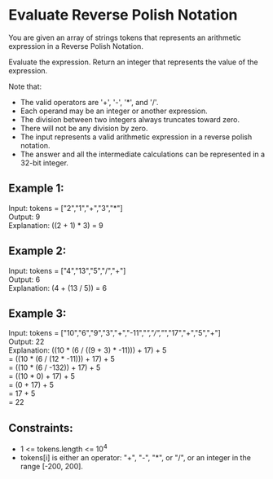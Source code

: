 # Evaluate Reverse Polish Notation
You are given an array of strings tokens that represents an arithmetic expression in a Reverse Polish Notation.

Evaluate the expression. Return an integer that represents the value of the expression.

Note that:

- The valid operators are '+', '-', '*', and '/'.
- Each operand may be an integer or another expression.
- The division between two integers always truncates toward zero.
- There will not be any division by zero.
- The input represents a valid arithmetic expression in a reverse polish notation.
- The answer and all the intermediate calculations can be represented in a 32-bit integer.
 

## Example 1:

Input: tokens = ["2","1","+","3","*"]  
Output: 9  
Explanation: ((2 + 1) * 3) = 9  
## Example 2:

Input: tokens = ["4","13","5","/","+"]  
Output: 6  
Explanation: (4 + (13 / 5)) = 6  
## Example 3:

Input: tokens = ["10","6","9","3","+","-11","*","/","*","17","+","5","+"]  
Output: 22  
Explanation: ((10 * (6 / ((9 + 3) * -11))) + 17) + 5  
= ((10 * (6 / (12 * -11))) + 17) + 5  
= ((10 * (6 / -132)) + 17) + 5  
= ((10 * 0) + 17) + 5  
= (0 + 17) + 5  
= 17 + 5  
= 22  
 

## Constraints:

- 1 <= tokens.length <= 10<sup>4</sup>
- tokens[i] is either an operator: "+", "-", "*", or "/", or an integer in the range [-200, 200].
